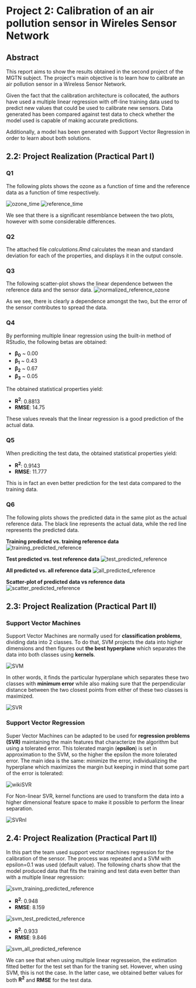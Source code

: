 # Project 2: Calibration of an air pollution sensor in Wireles Sensor Network

## Abstract

This report aims to show the results obtained in the second project of the MGTN subject. The project's main objective is to learn how to calibrate an air pollution sensor in a Wireless Sensor Network.

Given the fact that the calibration architecture is collocated, the authors have used a multiple linear regression with off-line training data used to predict new values that could be used to calibrate new sensors. Data generated has been compared against test data to check whether the model used is capable of making accurate predictions.

Additionally, a model has been generated with Support Vector Regression in order to learn about both solutions.

## 2.2: Project Realization (Practical Part I)

### Q1
The following plots shows the ozone as a function of time and the reference data as a function of time respectively.

![ozone_time](plots/ozone_time.png)
![reference_time](plots/reference_time.png)

We see that there is a significant resemblance between the two plots, however with some considerable differences.

### Q2
The attached file *calculations.Rmd* calculates the mean and standard deviation for each of the properties, and displays it in the output console.

### Q3
The following scatter-plot shows the linear dependence between the reference data and the sensor data.
![normalized_reference_ozone](plots/normalized_reference_ozone.png)

As we see, there is clearly a dependence amongst the two, but the error of the sensor contributes to spread the data.

### Q4
By performing multiple linear regression using the built-in method of RStudio, the following betas are obtained:

- **β<sub>0</sub>** ~ 0.00
- **β<sub>1</sub>** ~ 0.43
- **β<sub>2</sub>** ~ 0.67
- **β<sub>3</sub>** ~ 0.05

The obtained statistical properties yield:
- **R<sup>2</sup>**: 0.8813
- **RMSE**: 14.75

These values reveals that the linear regression is a good prediction of the actual data.

### Q5
When prediciting the test data, the obtained statistical properties yield:
- **R<sup>2</sup>**: 0.9143
- **RMSE**: 11.777

This is in fact an even better prediction for the test data compared to the training data.

### Q6
The following plots shows the predicted data in the same plot as the actual reference data. The black line represents the actual data, while the red line represents the predicted data.


**Training predicted vs. training reference data**
![training_predicted_reference](plots/training_predicted_reference.png)

**Test predicted vs. test reference data**
![test_predicted_reference](plots/test_predicted_reference.png)

**All predicted vs. all reference data**
![all_predicted_reference](plots/all_predicted_reference.png)

**Scatter-plot of predicted data vs reference data**
![scatter_predicted_reference](plots/scatter_predicted_reference.png)



## 2.3: Project Realization (Practical Part II)

### Support Vector Machines

Support Vector Machines are normally used for **classification problems**, dividing data into 2 classes. To do that, SVM projects the data into higher dimensions and then figures out **the best hyperplane** which separates the data into both classes using **kernels**.

![SVM](https://i.imgur.com/WuxyO.png)

In other words, it finds the particular hyperplane which separates these two classes with **minimum error** while also making sure that the perpendicular distance between the two closest points from either of these two classes is maximized.

![SVR](https://upload.wikimedia.org/wikipedia/commons/f/fe/Kernel_Machine.svg)

### Support Vector Regression

Super Vector Machines can be adapted to be used for **regression problems (SVR)** maintaining the main features that characterize the algorithm but using a tolerated error. This tolerated margin (**epsilon**) is set in approximation to the SVM, so the higher the epsilon the more tolerated error. The main idea is the same: minimize the error, individualizing the hyperplane which maximizes the margin but keeping in mind that some part of the error is tolerated:

![wikiSVR](https://upload.wikimedia.org/wikipedia/commons/7/7a/Svr_epsilons_demo.svg)

For Non-linear SVR, kernel functions are used to transform the data into a higher dimensional feature space to make it possible to perform the linear separation.

![SVRnl](http://www.saedsayad.com/images/SVR_5.png)

## 2.4: Project Realization (Practical Part II)

In this part the team used support vector machines regression for the calibration of the sensor. The process was repeated and a SVM with epsilon=0.1 was used (default value). The following charts show that the model produced data that fits the training and test data even better than with a multiple linear regression:

![svm_training_predicted_reference](plots/svm_training_predicted_reference.png)
- **R<sup>2</sup>**: 0.948
- **RMSE**: 8.159

![svm_test_predicted_reference](plots/svm_test_predicted_reference.png)
- **R<sup>2</sup>**: 0.933
- **RMSE**: 9.846

![svm_all_predicted_reference](plots/svm_all_predicted_reference.png)


We can see that when using multiple linear regresseion, the estimation fitted better for the test set than for the traning set. However, when using SVM, this is not the case. In the latter case, we obtained better values for both **R<sup>2</sup>** and **RMSE** for the test data.




